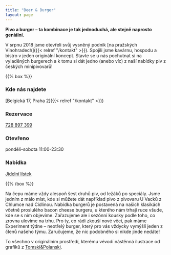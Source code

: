 ```yaml
---
title: "Beer & Burger"
layout: page
---
```


**Pivo a burger – ta kombinace je tak jednoduchá, ale stejně naprosto geniální.**

V srpnu 2018 jsme otevřeli svůj vysněný podnik [na pražských Vinohradech]({{< relref "/kontakt" >}}). Spojili jsme kavárnu, hospodu a bistro v jeden originální koncept. Stavte se u nás pochutnat si na vyladěných burgerech a k tomu si dát jedno (anebo víc) z naší nabídky piv z českých minipivovarů!

{{% box %}}

### Kde nás najdete
[Belgická 17, Praha 2]({{< relref "/kontakt" >}})

### Rezervace
[728 897 399](tel:+420728897399)

### Otevřeno
pondělí-sobota 11:00-23:30

### Nabídka
[Jídelní lístek](/menu.pdf)

{{% /box %}}

Na čepu máme vždy alespoň šest druhů piv, od ležáků po speciály. Jsme jedním z málo míst, kde si můžete dát například pivo z pivovaru U Vacků z Chlumce nad Cidlinou. Nabídka burgerů je postavená na našich klasikách včetně proslulého bacon cheese burgeru, u kterého nám trhají ruce všude, kde se s ním objevíme. Zařazujeme ale i sezónní kousky podle toho, co zrovna ulovíme na trhu. Pro ty, co rádi zkouší nové věci, pak máme Experiment týdne – neotřelý burger, který pro vás vždycky vymýšlí jeden z členů našeho týmu. Zaručujeme, že nic podobného si nikde jinde nedáte!

To všechno v originálním prostředí, kterému vévodí nástěnná ilustrace od grafiků z [Tomski&Polanski](https://www.tomskipolanski.com).